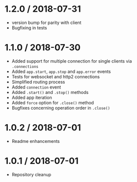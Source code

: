 1.2.0 / 2018-07-31
==================
  * version bump for parity with client
  * Bugfixing in tests

1.1.0 / 2018-07-30
==================

  * Added support for multiple connection for single clients via ``.connections``
  * Added ``app.start``, ``app.stop`` and ``app.error`` events
  * Tests for websocket and http2 connections
  * Simplified routing process
  * Added ``connection`` event
  * Added ``.start()`` and ``.stop()`` methods
  * Added app iteration
  * Added ``force`` option for ``.close()`` method
  * Bugfixes concerning operation order in ``.close()``
  
1.0.2 / 2018-07-01
==================

  * Readme enhancements

1.0.1 / 2018-07-01
==================

  * Repository cleanup